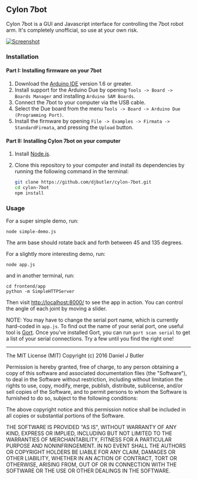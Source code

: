 ## Cylon 7bot

Cylon 7bot is a GUI and Javascript interface for controlling the 7bot robot arm. It's completely unofficial, so use at your own risk.

[![Screenshot](https://raw.githubusercontent.com/djbutler/cylon-7bot/master/images/sliders-screenshot.png "The slider interface in action")](https://youtu.be/TGK0B03KznM)

### Installation 

#### Part I: Installing firmware on your 7bot

1. Download the [Arduino IDE](https://www.arduino.cc/en/Main/Software) version 1.6 or greater.
2. Install support for the Arduino Due by opening `Tools -> Board -> Boards Manager` and installing `Arduino SAM Boards`.
3. Connect the 7bot to your computer via the USB cable.
4. Select the Due board from the menu `Tools -> Board -> Arduino Due (Programming Port)`.
5. Install the firmware by opening `File -> Examples -> Firmata -> StandardFirmata`, and pressing the `Upload` button.

#### Part II: Installing Cylon 7bot on your computer

1. Install [Node.js](https://nodejs.org/en/download/).
2. Clone this repository to your computer and install its dependencies by running the following command in the terminal:

    ```bash
    git clone https://github.com/djbutler/cylon-7bot.git
    cd cylon-7bot
    npm install
    ```

### Usage

For a super simple demo, run:

```node simple-demo.js```

The arm base should rotate back and forth between 45 and 135 degrees.

For a slightly more interesting demo, run:

```node app.js```

and in another terminal, run:

```
cd frontend/app
python -m SimpleHTTPServer
```

Then visit [http://localhost:8000/](http://localhost:8000/) to see the app in action. You can control the angle of each joint by moving a slider.

NOTE: You may have to change the serial port name, which is currently hard-coded in `app.js`. To find out the name of your serial port, one useful tool is [Gort](http://gort.io/). Once you've installed Gort, you can run `gort scan serial` to get a list of your serial connections. Try a few until you find the right one!


---

The MIT License (MIT)
Copyright (c) 2016 Daniel J Butler

Permission is hereby granted, free of charge, to any person obtaining a copy of this software and associated documentation files (the "Software"), to deal in the Software without restriction, including without limitation the rights to use, copy, modify, merge, publish, distribute, sublicense, and/or sell copies of the Software, and to permit persons to whom the Software is furnished to do so, subject to the following conditions:

The above copyright notice and this permission notice shall be included in all copies or substantial portions of the Software.

THE SOFTWARE IS PROVIDED "AS IS", WITHOUT WARRANTY OF ANY KIND, EXPRESS OR IMPLIED, INCLUDING BUT NOT LIMITED TO THE WARRANTIES OF MERCHANTABILITY, FITNESS FOR A PARTICULAR PURPOSE AND NONINFRINGEMENT. IN NO EVENT SHALL THE AUTHORS OR COPYRIGHT HOLDERS BE LIABLE FOR ANY CLAIM, DAMAGES OR OTHER LIABILITY, WHETHER IN AN ACTION OF CONTRACT, TORT OR OTHERWISE, ARISING FROM, OUT OF OR IN CONNECTION WITH THE SOFTWARE OR THE USE OR OTHER DEALINGS IN THE SOFTWARE.
